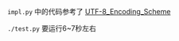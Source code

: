 `impl.py` 中的代码参考了 [UTF-8_Encoding_Scheme](https://upload.wikimedia.org/wikipedia/commons/3/38/UTF-8_Encoding_Scheme.png)

`./test.py` 要运行6~7秒左右

